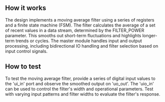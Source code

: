 <!---

This file is used to generate your project datasheet. Please fill in the information below and delete any unused
sections.

You can also include images in this folder and reference them in the markdown. Each image must be less than
512 kb in size, and the combined size of all images must be less than 1 MB.
-->

## How it works

The design implements a moving average filter using a series of registers and a finite state machine (FSM). 
The filter calculates the average of a set of recent values in a data stream, determined by the FILTER_POWER parameter. 
This smooths out short-term fluctuations and highlights longer-term trends or cycles.
The master module handles input and output processing, including bidirectional IO handling and filter selection based on input control signals.

## How to test

To test the moving average filter, provide a series of digital input values to the 'ui_in' port and observe the smoothed output on 'uo_out'. 
The 'uio_in' can be used to control the filter's width and operational parameters. 
Test with varying input patterns and filter widths to evaluate the filter's response.
